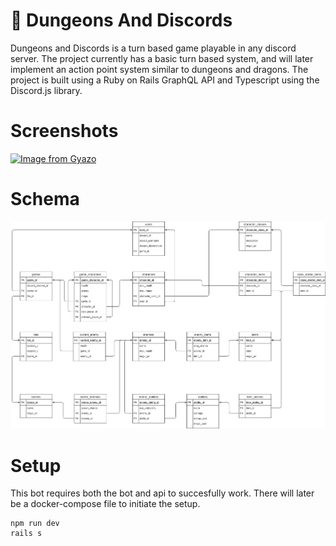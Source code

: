 # 🐉 Dungeons And Discords
Dungeons and Discords is a turn based game playable in any discord server. The project currently has a basic turn based system, and will later implement an action point system similar to dungeons and dragons. The project is built using a Ruby on Rails GraphQL API and Typescript using the Discord.js library.

# Screenshots
<a href="https://gyazo.com/b44bf6b6e213e507234dafcd30c0d3aa"><img src="https://i.gyazo.com/b44bf6b6e213e507234dafcd30c0d3aa.gif" alt="Image from Gyazo" width="1018"/></a>

# Schema
<img src="./schema.png"></img>

# Setup
This bot requires both the bot and api to succesfully work. There will later be a docker-compose file to initiate the setup.

```
npm run dev
rails s
```
